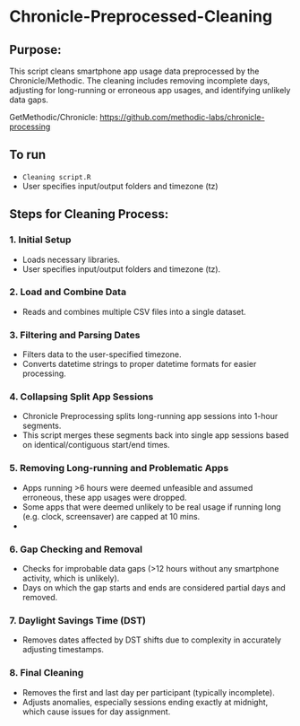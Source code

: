 # Chronicle-Preprocessed-Cleaning

## Purpose:
This script cleans smartphone app usage data preprocessed by the Chronicle/Methodic. The cleaning includes removing incomplete days, adjusting for long-running or erroneous app usages, and identifying unlikely data gaps.

GetMethodic/Chronicle: https://github.com/methodic-labs/chronicle-processing

## To run
- `Cleaning script.R`
- User specifies input/output folders and timezone (tz)

## Steps for Cleaning Process:

### 1. Initial Setup

- Loads necessary libraries.
- User specifies input/output folders and timezone (tz).

### 2. Load and Combine Data

- Reads and combines multiple CSV files into a single dataset.

### 3. Filtering and Parsing Dates

- Filters data to the user-specified timezone.
- Converts datetime strings to proper datetime formats for easier processing.

### 4. Collapsing Split App Sessions

- Chronicle Preprocessing splits long-running app sessions into 1-hour segments.
- This script merges these segments back into single app sessions based on identical/contiguous start/end times.

### 5. Removing Long-running and Problematic Apps

- Apps running >6 hours were deemed unfeasible and assumed erroneous, these app usages were dropped. 
- Some apps that were deemed unlikely to be real usage if running long (e.g. clock, screensaver) are capped at 10 mins.
- 
### 6. Gap Checking and Removal

- Checks for improbable data gaps (>12 hours without any smartphone activity, which is unlikely).
- Days on which the gap starts and ends  are considered partial days and removed.

### 7. Daylight Savings Time (DST)

- Removes dates affected by DST shifts due to complexity in accurately adjusting timestamps.

### 8. Final Cleaning

- Removes the first and last day per participant (typically incomplete).
- Adjusts anomalies, especially sessions ending exactly at midnight, which cause issues for day assignment.

